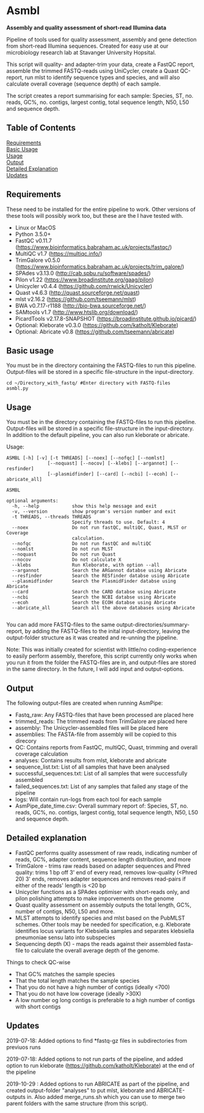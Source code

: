 # Asmbl
**Assembly and quality assessment of short-read Illumina data**

Pipeline of tools used for quality assessment, assembly and gene detection from short-read Illumina sequences. Created for easy use at our microbiology research lab at Stavanger University Hopsital.

This script will quality- and adapter-trim your data, create a FastQC report, assemble the trimmed FASTQ-reads using UniCycler, create a Quast QC-report, run mlst to identify sequence types and species, and will also calculate overall coverage (sequence depth) of each sample.

The script creates a report summarising for each sample: Species, ST, no. reads, GC%, no. contigs, largest contig, total sequence length, N50, L50 and sequence depth.

## Table of Contents

[Requirements](#Requirements)  
[Basic Usage](#Basic-usage)  
[Usage](#Usage)  
[Output](#Output)  
[Detailed Explanation](#Detailed-explanation)  
[Updates](#Updates)  

## Requirements
These need to be installed for the entire pipeline to work. Other versions of these tools will possibly work too, but these are the I have tested with.

* Linux or MacOS
* Python 3.5.0+
* FastQC v0.11.7 (https://www.bioinformatics.babraham.ac.uk/projects/fastqc/)
* MultiQC v1.7 (https://multiqc.info/)
* TrimGalore v0.5.0 (https://www.bioinformatics.babraham.ac.uk/projects/trim_galore/)
* SPAdes v3.13.0 (http://cab.spbu.ru/software/spades/)
* Pilon v1.22 (https://www.broadinstitute.org/gaag/pilon)
* Unicycler v0.4.4 (https://github.com/rrwick/Unicycler)
* Quast v4.6.3 (http://quast.sourceforge.net/quast)
* mlst v2.16.2 (https://github.com/tseemann/mlst)
* BWA v0.7.17-r1188 (http://bio-bwa.sourceforge.net/)
* SAMtools v1.7 (http://www.htslib.org/download/)
* PicardTools v2.17.8-SNAPSHOT (https://broadinstitute.github.io/picard/)
* Optional: Kleborate v0.3.0 (https://github.com/katholt/Kleborate)
* Optional: Abricate v0.8 (https://github.com/tseemann/abricate)

## Basic usage

You must be in the directory containing the FASTQ-files to run this pipeline. Output-files will be stored in a specific file-structure in the input-directory.

``` 
cd ~/Directory_with_fastq/ #Enter directory with FASTQ-files
asmbl.py 
```

## Usage

You must be in the directory containing the FASTQ-files to run this pipeline. Output-files will be stored in a specific file-structure in the input-directory. In addition to the default pipeline, you can also run kleborate or abricate.

Usage:

```
ASMBL [-h] [-v] [-t THREADS] [--noex] [--nofqc] [--nomlst]
               [--noquast] [--nocov] [--klebs] [--argannot] [--resfinder]
               [--plasmidfinder] [--card] [--ncbi] [--ecoh] [--abricate_all]

ASMBL

optional arguments:
  -h, --help            show this help message and exit
  -v, --version         show program's version number and exit
  -t THREADS, --threads THREADS
                        Specify threads to use. Default: 4
  --noex                Do not run fastQC, multiQC, Quast, MLST or Coverage
                        calculation.
  --nofqc               Do not run fastQC and multiQC
  --nomlst              Do not run MLST
  --noquast             Do not run Quast
  --nocov               Do not calculate X
  --klebs               Run Kleborate, with option --all
  --argannot            Search the ARGannot databse using Abricate
  --resfinder           Search the RESfinder databse using Abricate
  --plasmidfinder       Search the PlasmidFinder databse using Abricate
  --card                Search the CARD databse using Abricate
  --ncbi                Search the NCBI databse using Abricate
  --ecoh                Search the ECOH databse using Abricate
  --abricate_all        Search all the above databases using Abricate


```

You can add more FASTQ-files to the same output-directories/summary-report, by adding the FASTQ-files to the inital input-directory, leaving the output-folder structure as it was created and re-unning the pipeline.

Note: This was initially created for scientist with little/no coding-experience to easily perform assembly, therefore, this script currently only works when you run it from the folder the FASTQ-files are in, and output-files are stored in the same directory. In the future, I will add input and output-options.
 

## Output

The following output-files are created when running AsmPipe:

* Fastq_raw: Any FASTQ-files that have been processed are placed here
* trimmed_reads: The trimmed reads from TrimGalore are placed here
* assembly: The Unicycler-assembled files will be placed here
* assemblies: The FASTA-file from assembly will be copied to this direcory
* QC: Contains reports from FastQC, multiQC, Quast, trimming and overall coverage calculation
* analyses: Contains results from mlst, kleborate and abricate
* sequence_list.txt: List of all samples that have been analysed
* successful_sequences.txt: List of all samples that were successfully assembled
* failed_sequences.txt: List of any samples that failed any stage of the pipeline
* logs: Will contain run-logs from each tool for each sample
* AsmPipe_date_time.csv: Overall summary report of: Species, ST, no. reads, GC%, no. contigs, largest contig, total sequence length, N50, L50 and sequence depth.


## Detailed explanation

* FastQC performs quality assessment of raw reads, indicating number of reads, GC%, adapter content, sequence length distribution, and more
* TrimGalore - trims raw reads based on adapter sequences and Phred quality: trims 1 bp off 3' end of every read, removes low-quality (<Phred 20) 3' ends, removes adapter sequences and removes read-pairs if either of the reads' length is <20 bp
* Unicycler functions as a SPAdes optimiser with short-reads only, and pilon polishing attempts to make imporvements on the genome
* Quast quality assessment on assembly outputs the total length, GC%, number of contigs, N50, L50 and more. 
* MLST attempts to identify species and mlst based on the PubMLST schemes. Other tools may be needed for specification, e.g. Kleborate identifies locus variants for Klebsiella samples and separates klebsiella pneumoniae sensu lato into subspecies
* Sequencing depth (X) - maps the reads against their assembled fasta-file to calculate the overall average depth of the genome.

Things to check QC-wise
* That GC% matches the sample species
* That the total length matches the sample species
* That you do not have a high number of contigs (ideally <700)
* That you do not have low coverage (ideally >30X)
* A low number og long contigs is preferable to a high number of contigs with short contigs


## Updates
2019-07-18: Added options to find \*fastq-gz files in subdirectories from previuos runs

2019-07-18: Added options to not run parts of the pipeline, and added option to run kleborate (https://github.com/katholt/Kleborate) at the end of the pipeline

2019-10-29 : Added options to run ABRICATE as part of the pipeline, and created output-folder "analyses" to put mlst, kleborate and ABRICATE-outputs in. Also added merge_runs.sh which you can use to merge two parent folders with the same structure (from this script). 
